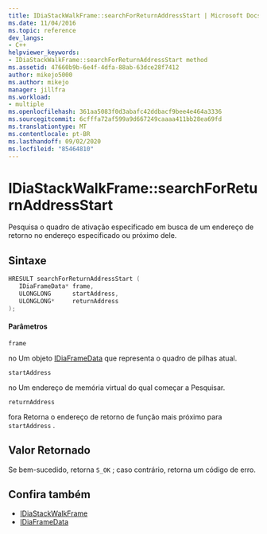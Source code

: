 ```yaml
---
title: IDiaStackWalkFrame::searchForReturnAddressStart | Microsoft Docs
ms.date: 11/04/2016
ms.topic: reference
dev_langs:
- C++
helpviewer_keywords:
- IDiaStackWalkFrame::searchForReturnAddressStart method
ms.assetid: 47660b9b-6e4f-4dfa-88ab-63dce28f7412
author: mikejo5000
ms.author: mikejo
manager: jillfra
ms.workload:
- multiple
ms.openlocfilehash: 361aa5083f0d3abafc42ddbacf9bee4e464a3336
ms.sourcegitcommit: 6cfffa72af599a9d667249caaaa411bb28ea69fd
ms.translationtype: MT
ms.contentlocale: pt-BR
ms.lasthandoff: 09/02/2020
ms.locfileid: "85464810"
---
```

# <a name="idiastackwalkframesearchforreturnaddressstart"></a>IDiaStackWalkFrame::searchForReturnAddressStart
Pesquisa o quadro de ativação especificado em busca de um endereço de retorno no endereço especificado ou próximo dele.

## <a name="syntax"></a>Sintaxe

```C++
HRESULT searchForReturnAddressStart ( 
   IDiaFrameData* frame,
   ULONGLONG      startAddress,
   ULONGLONG*     returnAddress
);
```

#### <a name="parameters"></a>Parâmetros
 `frame`

no Um objeto [IDiaFrameData](../../debugger/debug-interface-access/idiaframedata.md) que representa o quadro de pilhas atual.

 `startAddress`

no Um endereço de memória virtual do qual começar a Pesquisar.

 `returnAddress`

fora Retorna o endereço de retorno de função mais próximo para `startAddress` .

## <a name="return-value"></a>Valor Retornado
 Se bem-sucedido, retorna `S_OK` ; caso contrário, retorna um código de erro.

## <a name="see-also"></a>Confira também
- [IDiaStackWalkFrame](../../debugger/debug-interface-access/idiastackwalkframe.md)
- [IDiaFrameData](../../debugger/debug-interface-access/idiaframedata.md)